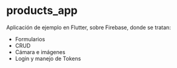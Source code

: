 # products_app

Aplicación de ejemplo en Flutter, sobre Firebase, donde se tratan:
- Formularios
- CRUD
- Cámara e imágenes
- Login y manejo de Tokens
